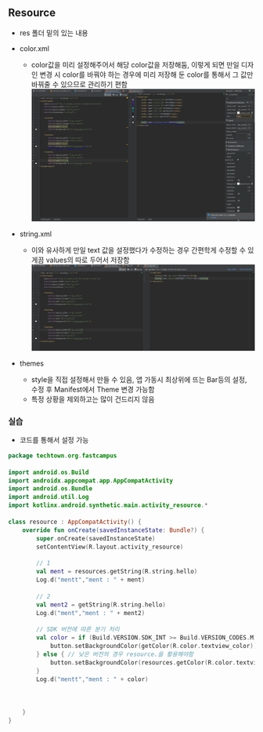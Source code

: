 ## Resource
- res 폴더 밑의 있는 내용
- color.xml
	- color값을 미리 설정해주어서 해당 color값을 저장해둠, 이렇게 되면 만일 디자인 변경 시 color를 바꿔야 하는 경우에 미리 저장해 둔 color를 통해서 그 값만 바꿔줄 수 있으므로 관리하기 편함
![one](./img/Android/android/Resource/one.png)

- string.xml
	- 이와 유사하게 만일 text 값을 설정했다가 수정하는 경우 간편학게 수정할 수 있게끔 values의 따로 두어서 저장함
![two](./img/Android/android/Resource/two.png)


- themes
	- style을 직접 설정해서 만들 수 있음, 앱 가동시 최상위에 뜨는 Bar등의 설정, 수정 후 Manifest에서 Theme 변경 가능함
	- 특정 상황을 제외하고는 많이 건드리지 않음

### 실습
- 코드를 통해서 설정 가능
```Kotlin
package techtown.org.fastcampus

import android.os.Build
import androidx.appcompat.app.AppCompatActivity
import android.os.Bundle
import android.util.Log
import kotlinx.android.synthetic.main.activity_resource.*

class resource : AppCompatActivity() {
    override fun onCreate(savedInstanceState: Bundle?) {
        super.onCreate(savedInstanceState)
        setContentView(R.layout.activity_resource)

        // 1
        val ment = resources.getString(R.string.hello)
        Log.d("mentt","ment : " + ment)

        // 2
        val ment2 = getString(R.string.hello)
        Log.d("ment","ment : " + ment2)

        // SDK 버전에 따른 분기 처리
        val color = if (Build.VERSION.SDK_INT >= Build.VERSION_CODES.M) {
            button.setBackgroundColor(getColor(R.color.textview_color))
        } else { // 낮은 버전의 경우 resource.을 활용해야함
            button.setBackgroundColor(resources.getColor(R.color.textview_color))
        }
        Log.d("mentt","ment : " + color)
        


    }
}
```